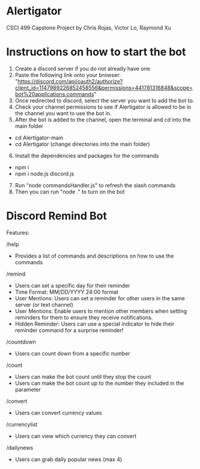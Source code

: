 # Alertigator
CSCI 499 Capstone Project by Chris Rojas, Victor Lo, Raymond Xu 

# Instructions on how to start the bot
1. Create a discord server if you do not already have one
2. Paste the following link onto your browser: "https://discord.com/api/oauth2/authorize?client_id=1147989226852458556&permissions=441781316848&scope=bot%20applications.commands"
3. Once redirected to discord, select the server you want to add the bot to.
4. Check your channel permissions to see if Alertigator is allowed to be in the channel you want to use the bot in. 
5. After the bot is added to the channel, open the terminal and cd into the main folder
-  cd Alertigator-main
-  cd Alertigator (change directories into the main folder)
6. Install the dependencies and packages for the commands
- npm i 
- npm i node.js discord.js
7. Run "node commandsHandler.js" to refresh the slash commands
8. Then you can run "node ." to turn on the bot

# Discord Remind Bot

Features:

/help 
- Provides a list of commands and descriptions on how to use the commands

/remind
- Users can set a specific day for their reminder
- Time Format: MM/DD/YYYY 24:00 format
- User Mentions: Users can set a reminder for other users in the same server (or text channel)
- User Mentions: Enable users to mention other members when setting reminders for them to ensure they receive notifications.
- Hidden Reminder: Users can use a special indicator to hide their reminder command for a surprise reminder!

/countdown
- Users can count down from a specific number

/count 
- Users can make the bot count until they stop the count
- Users can make the bot count up to the number they included in the parameter

/convert
- Users can convert currency values

/currencylist
- Users can view which currency they can convert

/dailynews
- Users can grab daily popular news (max 4) 
